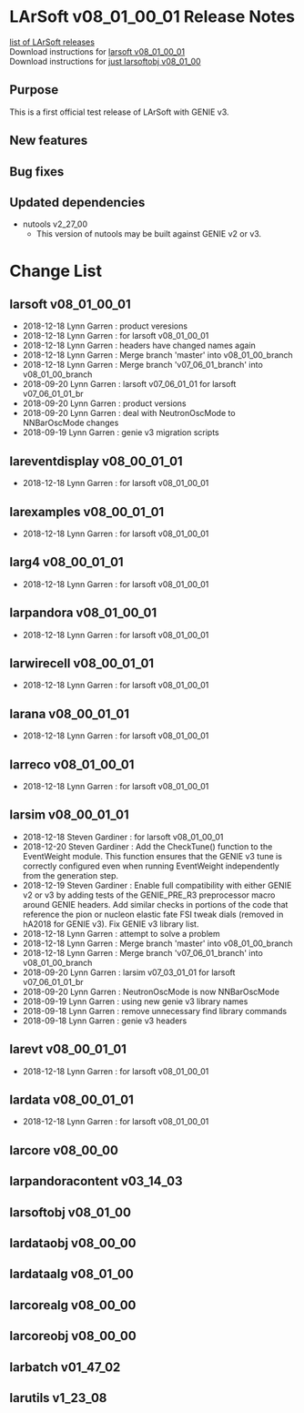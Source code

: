 # LArSoft v08_01_00_01 Release Notes



[list of LArSoft releases](LArSoft_release_list)  
Download instructions for [larsoft v08_01_00_01](https://scisoft.fnal.gov/scisoft/bundles/larsoft/v08_01_00_01/larsoft-v08_01_00_01.html)  
Download instructions for [just larsoftobj v08_01_00](https://scisoft.fnal.gov/scisoft/bundles/larsoftobj/v08_01_00/larsoftobj-v08_01_00.html)

## Purpose

This is a first official test release of LArSoft with GENIE v3.

## New features

## Bug fixes

## Updated dependencies

-   nutools v2_27_00
    -   This version of nutools may be built against GENIE v2 or v3.

# Change List

## larsoft v08_01_00_01

-   2018-12-18 Lynn Garren : product veresions
-   2018-12-18 Lynn Garren : for larsoft v08_01_00_01
-   2018-12-18 Lynn Garren : headers have changed names again
-   2018-12-18 Lynn Garren : Merge branch 'master' into v08_01_00_branch
-   2018-12-18 Lynn Garren : Merge branch 'v07_06_01_branch' into v08_01_00_branch
-   2018-09-20 Lynn Garren : larsoft v07_06_01_01 for larsoft v07_06_01_01_br
-   2018-09-20 Lynn Garren : product versions
-   2018-09-20 Lynn Garren : deal with NeutronOscMode to NNBarOscMode changes
-   2018-09-19 Lynn Garren : genie v3 migration scripts

## lareventdisplay v08_00_01_01

-   2018-12-18 Lynn Garren : for larsoft v08_01_00_01

## larexamples v08_00_01_01

-   2018-12-18 Lynn Garren : for larsoft v08_01_00_01

## larg4 v08_00_01_01

-   2018-12-18 Lynn Garren : for larsoft v08_01_00_01

## larpandora v08_01_00_01

-   2018-12-18 Lynn Garren : for larsoft v08_01_00_01

## larwirecell v08_00_01_01

-   2018-12-18 Lynn Garren : for larsoft v08_01_00_01

## larana v08_00_01_01

-   2018-12-18 Lynn Garren : for larsoft v08_01_00_01

## larreco v08_01_00_01

-   2018-12-18 Lynn Garren : for larsoft v08_01_00_01

## larsim v08_00_01_01

-   2018-12-18 Steven Gardiner : for larsoft v08_01_00_01
-   2018-12-20 Steven Gardiner : Add the CheckTune() function to the EventWeight module. This function ensures that the GENIE v3 tune is correctly configured even when running EventWeight independently from the generation step.
-   2018-12-19 Steven Gardiner : Enable full compatibility with either GENIE v2 or v3 by adding tests of the GENIE_PRE_R3 preprocessor macro around GENIE headers. Add similar checks in portions of the code that reference the pion or nucleon elastic fate FSI tweak dials (removed in hA2018 for GENIE v3). Fix GENIE v3 library list.
-   2018-12-18 Lynn Garren : attempt to solve a problem
-   2018-12-18 Lynn Garren : Merge branch 'master' into v08_01_00_branch
-   2018-12-18 Lynn Garren : Merge branch 'v07_06_01_branch' into v08_01_00_branch
-   2018-09-20 Lynn Garren : larsim v07_03_01_01 for larsoft v07_06_01_01_br
-   2018-09-20 Lynn Garren : NeutronOscMode is now NNBarOscMode
-   2018-09-19 Lynn Garren : using new genie v3 library names
-   2018-09-18 Lynn Garren : remove unnecessary find library commands
-   2018-09-18 Lynn Garren : genie v3 headers

## larevt v08_00_01_01

-   2018-12-18 Lynn Garren : for larsoft v08_01_00_01

## lardata v08_00_01_01

-   2018-12-18 Lynn Garren : for larsoft v08_01_00_01

## larcore v08_00_00

## larpandoracontent v03_14_03

## larsoftobj v08_01_00

## lardataobj v08_00_00

## lardataalg v08_01_00

## larcorealg v08_00_00

## larcoreobj v08_00_00

## larbatch v01_47_02

## larutils v1_23_08
